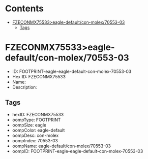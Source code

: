 



Contents
========

* [FZECONMX75533>eagle-default/con-molex/70553-03](#fzeconmx75533eagle-defaultcon-molex70553-03)
	* [Tags](#tags)

# FZECONMX75533>eagle-default/con-molex/70553-03

- ID: FOOTPRINT-eagle-eagle-default-con-molex-70553-03
- Hex ID: FZECONMX75533
- Name: 
- Description: 

## Tags

- hexID: FZECONMX75533
- oompType: FOOTPRINT
- oompSize: eagle
- oompColor: eagle-default
- oompDesc: con-molex
- oompIndex: 70553-03
- oompName: eagle-default/con-molex/70553-03
- oompID: FOOTPRINT-eagle-eagle-default-con-molex-70553-03

